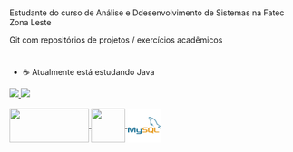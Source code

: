 #
Estudante do curso de Análise e Ddesenvolvimento de Sistemas na Fatec Zona Leste

Git com repositórios de projetos / exercícios acadêmicos
#


<!--
**Vitor-ap/Vitor-ap** is a ✨ _special_ ✨ repository because its `README.md` (this file) appears on your GitHub profile.

Here are some ideas to get you started:

- 🔭 Esstudante do Curso de ADS da Fatec Zona Leste
- 🌱 Atualmente está estudando Java
- 👯 I’m looking to collaborate on ...
- 🤔 I’m looking for help with ...
- 💬 Ask me about ...
- 📫 How to reach me: ...
- 😄 Pronouns: ...
- ⚡ Fun fact: ...
-->

- ☕ Atualmente está estudando Java

<div>
<a href="https://github.com/Vitor-ap">
<img width="42%" src="https://github-readme-stats.vercel.app/api?username=Vitor-ap&count_private=true&show_icons=true&show_icons=true&theme=prussian"/>
<img width="50%" src="https://github-readme-stats.vercel.app/api/top-langs/?username=Vitor-ap&layout=compact&langs_count=7&theme=prussian"/>

</div>
  

          
<div style="display: inline_block"><br>
<img align="center" height="60" width="140" src="https://www.wallpapertip.com/wmimgs/41-412889_git-and-github-logo.png"/>
  <img align="center" height="60" width="60" src="https://cdn.jsdelivr.net/gh/devicons/devicon/icons/java/java-original-wordmark.svg"/>
<img align="center" height="60" width="60" src="https://github.com/devicons/devicon/blob/master/icons/mysql/mysql-original-wordmark.svg"/>
  
</div>
